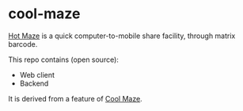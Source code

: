 # cool-maze
[Hot Maze](https://hotmaze.io/) is a quick computer-to-mobile share facility, through matrix barcode.

This repo contains (open source):
- Web client
- Backend

It is derived from a feature of [Cool Maze](https://github.com/Bartalog/cool-maze).